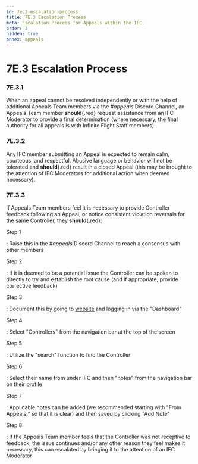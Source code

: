 ```yaml
---
id: 7e.3-escalation-process
title: 7E.3 Escalation Process
meta: Escalation Process for Appeals within the IFC.
order: 3
hidden: true
annex: appeals
---
```




# 7E.3 Escalation Process



### 7E.3.1

When an appeal cannot be resolved independently or with the help of additional Appeals Team members via the *#appeals* Discord Channel, an Appeals Team member **should**{.red} request assistance from an IFC Moderator to provide a final determination (where necessary, the final authority for all appeals is with Infinite Flight Staff members).



### 7E.3.2

Any IFC member submitting an Appeal is expected to remain calm, courteous, and respectful. Abusive language or behavior will not be tolerated and **should**{.red} result in a closed Appeal (this may be brought to the attention of IFC Moderators for additional action when deemed necessary). 



### 7E.3.3

If Appeals Team members feel it is necessary to provide Controller feedback following an Appeal, or notice consistent violation reversals for the same Controller, they **should**{.red}:



Step 1

: Raise this in the *#appeals* Discord Channel to reach a consensus with other members



Step 2

: If it is deemed to be a potential issue the Controller can be spoken to directly to try and establish the root cause (and if appropriate, provide corrective feedback)



Step 3

: Document this by going to [website](https://if-atc.com) and logging in via the "Dashboard"



Step 4

: Select "Controllers" from the navigation bar at the top of the screen



Step 5

: Utilize the "search" function to find the Controller



Step 6

: Select their name from under IFC and then "notes" from the navigation bar on their profile



Step 7

: Applicable notes can be added (we recommended starting with "From Appeals:" so that it is clear) and then saved by clicking "Add Note"



Step 8

: If the Appeals Team member feels that the Controller was not receptive to feedback, the issue continues and/or any other reason they feel makes it necessary, this can escalated by bringing it to the attention of an IFC Moderator